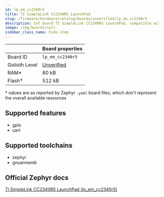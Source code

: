 ```yaml
---
id: lp_em_cc2340r5
title: TI SimpleLink CC2340R5 LaunchPad
slug: /firmware/hardware/catalog/boards/unverified/lp_em_cc2340r5
description: IoT board TI SimpleLink CC2340R5 LaunchPad, compatible with Golioth at unverified level.
image: /img/boards/null
sidebar_class_name: hide-item
---
```


[//]: # (This is an auto-generated file, do not edit! Changes to it will be lost upon re-generation)



|                | Board properties     |
| -------------  | -------------------- |
| Board ID       | `lp_em_cc2340r5` |
| Golioth Level  | [Unverified](/firmware/hardware#unverified-boards) |
| RAM*           | 80 kB |
| Flash*         | 512 kB |

\* values are as reported by Zephyr `.yaml` board files, which don't represent the overall available resources



## Supported features

* gpio
* uart

## Supported toolchains

* zephyr
* gnuarmemb

## Official Zephyr docs

[TI SimpleLink CC2340R5 LaunchPad (lp_em_cc2340r5)](https://docs.zephyrproject.org/latest/boards/ti/lp_em_cc2340r5/doc/index.html)
